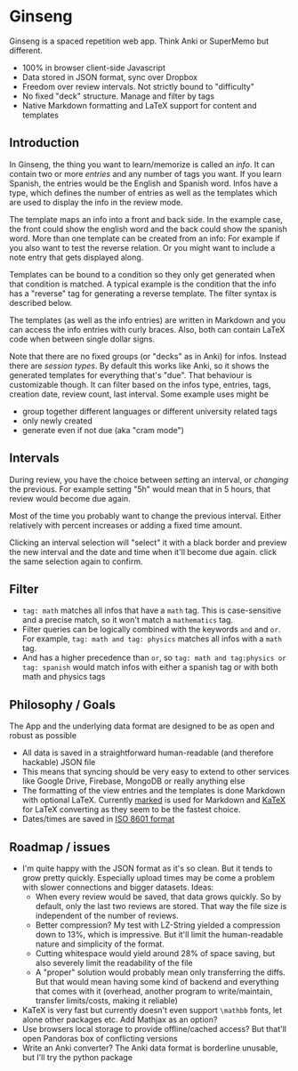 # Ginseng

Ginseng is a spaced repetition web app. Think Anki or SuperMemo but different.
- 100% in browser client-side Javascript
- Data stored in JSON format, sync over Dropbox
- Freedom over review intervals. Not strictly bound to "difficulty"
- No fixed "deck" structure. Manage and filter by tags
- Native Markdown formatting and LaTeX support for content and templates

## Introduction
In Ginseng, the thing you want to learn/memorize is called an *info*. It can contain two or more *entries* and any number of tags you want. If you learn Spanish, the entries would be the English and Spanish word. Infos have a type, which defines the number of entries as well as the templates which are used to display the info in the review mode.

The template maps an info into a front and back side. In the example case, the front could show the english word and the back could show the spanish word. More than one template can be created from an info: For example if you also want to test the reverse relation. Or you might want to include a note entry that gets displayed along.

Templates can be bound to a condition so they only get generated when that condition is matched. A typical example is the condition that the info has a "reverse" tag for generating a reverse template. The filter syntax is described below.

The templates (as well as the info entries) are written in Markdown and you can access the info entries with curly braces. Also, both can contain LaTeX code when between single dollar signs.

Note that there are no fixed groups (or "decks" as in Anki) for infos. Instead there are *session types*. By default this works like Anki, so it shows the generated templates for everything that's "due". That behaviour is customizable though. It can filter based on the infos type, entries, tags, creation date, review count, last interval. Some example uses might be
- group together different languages or different university related tags
- only newly created
- generate even if not due (aka "cram mode")

## Intervals
During review, you have the choice between *set*ting an interval, or *changing* the previous. For example setting "5h" would mean that in 5 hours, that review would become due again.

Most of the time you probably want to change the previous interval. Either relatively with percent increases or adding a fixed time amount.

Clicking an interval selection will "select" it with a black border and preview the new interval and the date and time when it'll become due again. click the same selection again to confirm.

## Filter
- `tag: math` matches all infos that have a `math` tag. This is case-sensitive and a precise match, so it won't match a `mathematics` tag.
- Filter queries can be logically combined with the keywords `and` and `or`. For example, `tag: math and tag: physics` matches all infos with a `math` tag.
- And has a higher precedence than `or`, so `tag: math and tag:physics or tag: spanish` would match infos with either a spanish tag or with both math and physics tags

## Philosophy / Goals
The App and the underlying data format are designed to be as open and robust as possible
- All data is saved in a straightforward human-readable (and therefore hackable) JSON file
- This means that syncing should be very easy to extend to other services like Google Drive, Firebase, MongoDB or really anything else
- The formatting of the view entries and the templates is done Markdown with optional LaTeX. Currently [marked](https://github.com/chjj/marked) is used for Markdown and [KaTeX](https://github.com/Khan/KaTeX) for LaTeX converting as they seem to be the fastest choice.
- Dates/times are saved in [ISO 8601 format](http://en.wikipedia.org/wiki/ISO_8601)

## Roadmap / issues
- I'm quite happy with the JSON format as it's so clean. But it tends to grow pretty quickly. Especially upload times may be come a problem with slower connections and bigger datasets. Ideas:
    - When every review would be saved, that data grows quickly. So by default, only the last two reviews are stored. That way the file size is independent of the number of reviews.
    - Better compression? My test with LZ-String yielded a compression down to 13%, which is impressive. But it'll limit the human-readable nature and simplicity of the format.
    - Cutting whitespace would yield around 28% of space saving, but also severely limit the readability of the file
    - A "proper" solution would probably mean only transferring the diffs. But that would mean having some kind of backend and everything that comes with it (overhead, another program to write/maintain, transfer limits/costs, making it reliable)
- KaTeX is very fast but currently doesn't even support `\mathbb` fonts, let alone other packages etc. Add Mathjax as an option?
- Use browsers local storage to provide offline/cached access? But that'll open Pandoras box of conflicting versions
- Write an Anki converter? The Anki data format is borderline unusable, but I'll try the python package